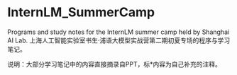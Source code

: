 # InternLM_SummerCamp
Programs and study notes for the InternLM summer camp held by Shanghai AI Lab.
上海人工智能实验室书生·浦语大模型实战营第二期初夏专场的程序与学习笔记。

说明：大部分学习笔记中的内容直接摘录自PPT，标*内容为自己补充的注释。
